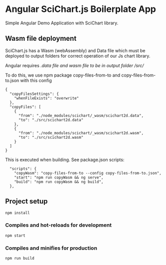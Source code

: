 # Angular SciChart.js Boilerplate App

Simple Angular Demo Application with SciChart library.

## Wasm file deployment

SciChart.js has a Wasm (webAssembly) and Data file which must be deployed to output folders for correct operation of our Js chart library.

Angular requires *.data file and wasm file to be in output folder /src/*

To do this, we use npm package copy-files-from-to and copy-files-from-to.json with this config

```
{
  "copyFilesSettings": {
    "whenFileExists": "overwrite"
  },
  "copyFiles": [
    {
      "from": "./node_modules/scichart/_wasm/scichart2d.data",
      "to": "./src/scichart2d.data"
    },
    {
      "from": "./node_modules/scichart/_wasm/scichart2d.wasm",
      "to": "./src/scichart2d.wasm"
    }
  ]
}
```

This is executed when building. See package.json scripts:

```
  "scripts": {
    "copyWasm": "copy-files-from-to --config copy-files-from-to.json",
    "start": "npm run copyWasm && ng serve",
    "build": "npm run copyWasm && ng build",
  },
```



## Project setup
```
npm install
```

### Compiles and hot-reloads for development
```
npm start
```

### Compiles and minifies for production
```
npm run build
```
